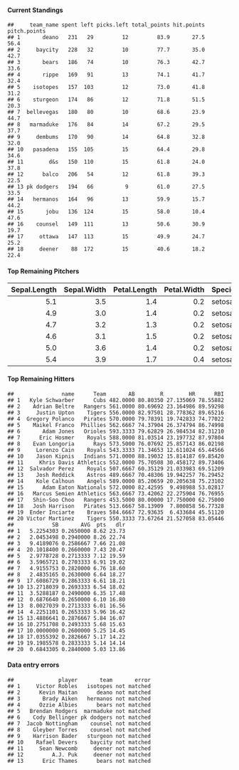 #### Current Standings

    ##     team_name spent left picks.left total_points hit.points pitch.points
    ## 1       deano   231   29         12         83.9       27.5         56.4
    ## 2     baycity   228   32         10         77.7       35.0         42.7
    ## 3       bears   186   74         10         76.3       42.7         33.6
    ## 4       rippe   169   91         13         74.1       41.7         32.4
    ## 5    isotopes   157  103         12         73.0       41.8         31.2
    ## 6    sturgeon   174   86         12         71.8       51.5         20.3
    ## 7  bellevegas   180   80         10         68.6       23.9         44.7
    ## 8   marmaduke   176   84         14         67.2       29.5         37.7
    ## 9     dembums   170   90         14         64.8       32.8         32.0
    ## 10   pasadena   155  105         15         64.4       29.8         34.6
    ## 11        d&s   150  110         15         61.8       24.0         37.8
    ## 12      balco   206   54         12         61.8       39.3         22.5
    ## 13 pk dodgers   194   66          9         61.0       27.5         33.5
    ## 14   hermanos   164   96         13         59.9       15.7         44.2
    ## 15       jobu   136  124         15         58.0       10.4         47.6
    ## 16    counsel   149  111         13         50.6       30.9         19.7
    ## 17     ottawa   147  113         15         49.9       24.7         25.2
    ## 18     deener    88  172         15         40.6       18.2         22.4

#### Top Remaining Pitchers

<table>
<thead>
<tr class="header">
<th align="right">Sepal.Length</th>
<th align="right">Sepal.Width</th>
<th align="right">Petal.Length</th>
<th align="right">Petal.Width</th>
<th align="left">Species</th>
</tr>
</thead>
<tbody>
<tr class="odd">
<td align="right">5.1</td>
<td align="right">3.5</td>
<td align="right">1.4</td>
<td align="right">0.2</td>
<td align="left">setosa</td>
</tr>
<tr class="even">
<td align="right">4.9</td>
<td align="right">3.0</td>
<td align="right">1.4</td>
<td align="right">0.2</td>
<td align="left">setosa</td>
</tr>
<tr class="odd">
<td align="right">4.7</td>
<td align="right">3.2</td>
<td align="right">1.3</td>
<td align="right">0.2</td>
<td align="left">setosa</td>
</tr>
<tr class="even">
<td align="right">4.6</td>
<td align="right">3.1</td>
<td align="right">1.5</td>
<td align="right">0.2</td>
<td align="left">setosa</td>
</tr>
<tr class="odd">
<td align="right">5.0</td>
<td align="right">3.6</td>
<td align="right">1.4</td>
<td align="right">0.2</td>
<td align="left">setosa</td>
</tr>
<tr class="even">
<td align="right">5.4</td>
<td align="right">3.9</td>
<td align="right">1.7</td>
<td align="right">0.4</td>
<td align="left">setosa</td>
</tr>
</tbody>
</table>

#### Top Remaining Hitters

    ##               name      Team       AB        R        HR      RBI
    ## 1   Kyle Schwarber      Cubs 482.0000 80.80350 27.135069 78.55882
    ## 2    Adrian Beltre   Rangers 561.0000 80.69692 23.164986 89.59298
    ## 3     Justin Upton    Tigers 556.0000 82.97501 28.778362 89.65216
    ## 4  Gregory Polanco   Pirates 570.0000 79.78391 19.742833 74.77022
    ## 5    Maikel Franco  Phillies 562.6667 74.37904 26.374794 86.74998
    ## 6       Adam Jones   Orioles 593.3333 79.62829 26.984534 82.31210
    ## 7      Eric Hosmer    Royals 588.0000 81.03514 23.197732 87.97804
    ## 8    Evan Longoria      Rays 573.5000 76.07692 25.857143 86.02198
    ## 9     Lorenzo Cain    Royals 543.3333 71.34653 12.611024 65.44566
    ## 10    Jason Kipnis   Indians 571.0000 88.19032 15.814187 69.85420
    ## 11     Khris Davis Athletics 552.0000 75.70508 30.458172 89.73406
    ## 12  Salvador Perez    Royals 507.6667 60.35129 21.033983 69.51209
    ## 13    Josh Reddick    Astros 489.6667 70.48306 19.942257 76.29452
    ## 14    Kole Calhoun    Angels 589.0000 85.20659 20.205638 75.23102
    ## 15      Adam Eaton Nationals 572.0000 82.42595  9.498988 53.02817
    ## 16   Marcus Semien Athletics 563.6667 73.42062 22.275904 76.76955
    ## 17   Shin-Soo Choo   Rangers 453.5000 80.00000 17.750000 62.75000
    ## 18   Josh Harrison   Pirates 513.6667 58.13909  7.800858 56.77328
    ## 19  Ender Inciarte    Braves 584.6667 72.93635  6.433684 45.51120
    ## 20 Victor Martinez    Tigers 550.3333 73.67264 21.527058 83.05446
    ##            SB       AVG  pts   dlr
    ## 1   5.2254303 0.2650000 8.62 23.73
    ## 2   2.0453498 0.2940000 8.26 22.74
    ## 3   9.4189076 0.2586667 7.66 21.08
    ## 4  20.1018400 0.2660000 7.43 20.47
    ## 5   2.9778728 0.2713333 7.12 19.59
    ## 6   3.5965721 0.2703333 6.91 19.02
    ## 7   4.9155753 0.2820000 6.76 18.60
    ## 8   2.4835165 0.2630000 6.64 18.27
    ## 9  17.6086729 0.2863333 6.61 18.21
    ## 10 13.2718039 0.2693333 6.54 18.02
    ## 11  3.5288187 0.2490000 6.35 17.48
    ## 12  0.6876640 0.2650000 6.10 16.80
    ## 13  8.0027039 0.2713333 6.01 16.56
    ## 14  4.2251101 0.2653333 5.96 16.42
    ## 15 13.4886641 0.2876667 5.84 16.07
    ## 16 10.2751708 0.2493333 5.68 15.63
    ## 17 10.0000000 0.2600000 5.25 14.45
    ## 18 17.0355392 0.2826667 5.17 14.22
    ## 19 19.1985578 0.2833333 5.14 14.14
    ## 20  0.6843305 0.2840000 5.03 13.86

#### Data entry errors

    ##              player       team       error
    ## 1     Victor Robles   isotopes not matched
    ## 2      Kevin Maitan      deano not matched
    ## 3       Brady Aiken   hermanos not matched
    ## 4      Ozzie Albies      bears not matched
    ## 5   Brendan Rodgers  marmaduke not matched
    ## 6    Cody Bellinger pk dodgers not matched
    ## 7  Jacob Nottingham    counsel not matched
    ## 8    Gleyber Torres    counsel not matched
    ## 9    Harrison Bader   sturgeon not matched
    ## 10    Rafael Devers    baycity not matched
    ## 11     Sean Newcomb     deener not matched
    ## 12         A.J. Puk     deener not matched
    ## 13      Eric Thames      bears not matched
